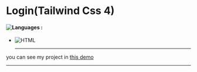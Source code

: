 # Login(Tailwind Css 4)

#### ![Languages](https://img.shields.io/github/languages/count/zeynab-jalalian/Login-Tailwind-) :

 - ![HTML](https://img.shields.io/badge/Html-orange)

   
   ---
 you can see my project in [this demo](https://zeynab-jalalian.github.io/Login-Tailwind-/)
  ___
